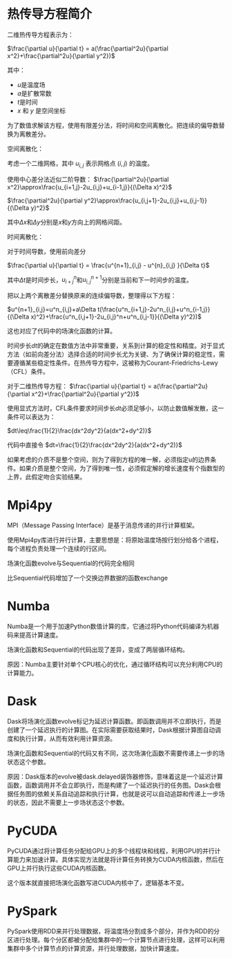 # 热传导方程简介

二维热传导方程表示为：

$\frac{\partial u}{\partial t} = a(\frac{\partial^2u}{\partial x^2}+\frac{\partial^2u}{\partial y^2})$

其中：

- $u$是温度场
- $a$是扩散常数
- $t$是时间
- $x$ 和 $y$ 是空间坐标

为了数值求解该方程，使用有限差分法，将时间和空间离散化。把连续的偏导数替换为离散差分。

空间离散化：

考虑一个二维网格，其中 $u_{i,j}$ 表示网格点 $(i,j)$ 的温度。

使用中心差分法近似二阶导数：
$\frac{\partial^2u}{\partial x^2}\approx\frac{u_{i+1,j}-2u_{i,j}+u_{i-1,j}}{(\Delta x)^2}$

$\frac{\partial^2u}{\partial y^2}\approx\frac{u_{i,j+1}-2u_{i,j}+u_{i,j-1}}{(\Delta y)^2}$

其中$\Delta x$和$\Delta y$分别是$x$和$y$方向上的网格间距。

时间离散化：

对于时间导数，使用前向差分

$\frac{\partial u}{\partial t} = \frac{u^{n+1}_{i,j} - u^{n}_{i,j} }{\Delta t}$

其中$\Delta t$是时间步长，$u^n_{i+j}$和$u^{n+1}_{i,j}$分别是当前和下一时间步的温度。

把以上两个离散差分替换原来的连续偏导数，整理得以下方程：

$u^{n+1}_{i,j}=u^n_{i,j}+a\Delta t(\frac{u^n_{i+1,j}-2u^n_{i,j}+u^n_{i-1,j}}{(\Delta x)^2}+\frac{u^n_{i,j+1}-2u_{i,j}^n+u^n_{i,j-1}}{(\Delta y)^2})$

这也对应了代码中的场演化函数的计算。



时间步长$dt$的确定在数值方法中非常重要，关系到计算的稳定性和精度。对于显式方法（如前向差分法）选择合适的时间步长尤为关键、为了确保计算的稳定性，需要遵循某些稳定性条件。在热传导方程中，这被称为Courant-Friedrichs-Lewy（CFL）条件。

对于二维热传导方程：
$\frac{\partial u}{\partial t} = a(\frac{\partial^2u}{\partial x^2}+\frac{\partial^2u}{\partial y^2})$

使用显式方法时，CFL条件要求时间步长$dt$必须足够小，以防止数值解发散，这一条件可以表达为：

$dt\leq\frac{1}{2}\frac{dx^2dy^2}{a(dx^2+dy^2)}$

代码中直接令 $dt=\frac{1}{2}\frac{dx^2dy^2}{a(dx^2+dy^2)}$



如果考虑的介质不是整个空间，则为了得到方程的唯一解，必须指定u的边界条件。如果介质是整个空间，为了得到唯一性，必须假定解的增长速度有个指数型的上界，此假定吻合实验结果。

# Mpi4py

MPI（Message Passing Interface）是基于消息传递的并行计算框架。

使用Mpi4py库进行并行计算，主要思想是：将原始温度场按行划分给各个进程，每个进程负责处理一个连续的行区间。

场演化函数evolve与Sequential的代码完全相同

比Sequential代码增加了一个交换边界数据的函数exchange

# Numba

Numba是一个用于加速Python数值计算的库，它通过将Python代码编译为机器码来提高计算速度。

场演化函数和Sequential的代码出现了差异，变成了两层循环结构。

原因：Numba主要针对单个CPU核心的优化，通过循环结构可以充分利用CPU的计算能力。

# Dask



Dask将场演化函数evolve标记为延迟计算函数。即函数调用并不立即执行，而是创建了一个延迟执行的计算图。在实际需要获取结果时，Dask根据计算图自动调度和执行计算，从而有效利用计算资源。

场演化函数和Sequential的代码又有不同，这次场演化函数不需要传递上一步的场状态这个参数。

原因：Dask版本的evolve被dask.delayed装饰器修饰，意味着这是一个延迟计算函数，函数调用并不会立即执行，而是构建了一个延迟执行的任务图。Dask会根据任务图的依赖关系自动追踪和执行计算，也就是说可以自动追踪和传递上一步场的状态，因此不需要上一步场状态这个参数。

# PyCUDA

PyCUDA通过将计算任务分配给GPU上的多个线程块和线程，利用GPU的并行计算能力来加速计算。具体实现方法就是将计算任务转换为CUDA内核函数，然后在GPU上并行执行这些CUDA内核函数。

这个版本就直接把场演化函数写进CUDA内核中了，逻辑基本不变。

# PySpark

PySpark使用RDD来并行处理数据，将温度场分割成多个部分，并作为RDD的分区进行处理。每个分区都被分配给集群中的一个计算节点进行处理，这样可以利用集群中多个计算节点的计算资源，并行处理数据，加快计算速度。